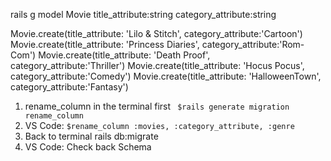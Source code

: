 rails g model Movie title_attribute:string category_attribute:string

Movie.create(title_attribute: 'Lilo & Stitch', category_attribute:'Cartoon')
Movie.create(title_attribute: 'Princess Diaries', category_attribute:'Rom-Com')
Movie.create(title_attribute: 'Death Proof', category_attribute:'Thriller')
Movie.create(title_attribute: 'Hocus Pocus', category_attribute:'Comedy')
Movie.create(title_attribute: 'HalloweenTown', category_attribute:'Fantasy')

<!-- Add five entries to the database via the Rails console
    Movie.create(title_attribute: 'Lilo & Stitch', category_attribute:'Cartoon')
    Movie.create(title_attribute: 'Princess Diaries', category_attribute:'Rom-Com')
    Movie.create(title_attribute: 'Death Proof', category_attribute:'Thriller')
    Movie.create(title_attribute: 'Hocus Pocus', category_attribute:'Comedy')
    Movie.create(title_attribute: 'HalloweenTown', category_attribute:'Fantasy')


Create a migration to add a new column to the database called movie_length

Update the values of the five existing attributes to include a movie_length value
  length = Movie.find(1)
  length.update(movie_length: '1h 25m')

    length = Movie.find(2)
  length.update(movie_length: '1h 30m')

    length = Movie.find(3)
  length.update(movie_length: '2h 10m')

    length = Movie.find(4)
  length.update(movie_length: '1m')

    length = Movie.find(5)
  length.update(movie_length: '42m')

Generate a migration to rename the column 'category' to 'genre' -->
1. rename_column in the terminal first
     ` $rails generate migration rename_column`
2. VS Code: `$rename_column :movies, :category_attribute, :genre`
3. Back to terminal
    rails db:migrate
4. VS Code: Check back Schema